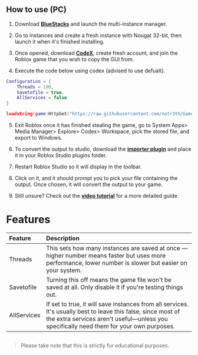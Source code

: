 ## How to use (PC)
1. Download [**BlueStacks**](https://www.bluestacks.com/) and launch the multi-instance manager.

2. Go to instances and create a fresh instance with Nougat 32-bit, then launch it when it's finished installing.

3. Once opened, download [**CodeX**](https://codex.lol/android), create fresh account, and join the Roblox game that you wish to copy the GUI from.

4. Execute the code below using codex (advised to use defualt).
```lua
Configuration = {
    Threads = 100,
    Savetofile = true,
    AllServices = false
}

loadstring(game:HttpGet("https://raw.githubusercontent.com/notr3th/Game-Downloader/main/loader.lua"))()
```

5. Exit Roblox once it has finished stealing the game, go to System Apps> Media Manager> Explore> Codex> Workspace, pick the stored file, and export to Windows.

6. To convert the output to studio, download the [**importer plugin**](https://github.com/notr3th/GUI-Stealer/blob/main/Plugin.lua) and place it in your Roblox Studio plugins folder.

7. Restart Roblox Studio so it will display in the toolbar.

8. Click on it, and it should prompt you to pick your file containing the output. Once chosen, it will convert the output to your game.

9. Still unsure? Check out the [**video tutorial**](https://www.youtube.com/watch?v=examplevideo) for a more detailed guide.

# Features
| Feature | Description |
| :--- | :--- |
| Threads | This sets how many instances are saved at once — higher number means faster but uses more performance, lower number is slower but easier on your system. |
| Savetofile | Turning this off means the game file won't be saved at all. Only disable it if you're testing things out. |
| AllServices | If set to true, it will save instances from all services. It's usually best to leave this false, since most of the extra services aren't useful—unless you specifically need them for your own purposes. |

##
> Please take note that this is strictly for educational purposes.
